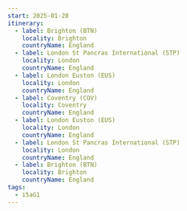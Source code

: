 ```yaml
---
start: 2025-01-28
itinerary:
  - label: Brighton (BTN)
    locality: Brighton
    countryName: England
  - label: London St Pancras International (STP)
    locality: London
    countryName: England
  - label: London Euston (EUS)
    locality: London
    countryName: England
  - label: Coventry (COV)
    locality: Coventry
    countryName: England
  - label: London Euston (EUS)
    locality: London
    countryName: England
  - label: London St Pancras International (STP)
    locality: London
    countryName: England
  - label: Brighton (BTN)
    locality: Brighton
    countryName: England
tags:
  - i5aG1
---
```

